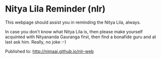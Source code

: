 Nitya Lila Reminder (nlr)
======================

This webpage should assist you in reminding the Nitya Lila, always. 

In case you don't know what Nitya Lila is, then please make yourself acquinted with Nityananda Gauranga first, then find a bonafide guru and at last ask him. Really, no joke :-)

Published to: http://nimaai.github.io/nlr-web
